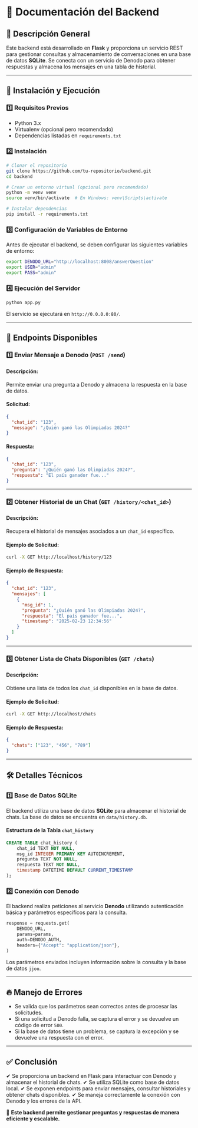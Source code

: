 # 📌 Documentación del Backend

## 📂 Descripción General
Este backend está desarrollado en **Flask** y proporciona un servicio REST para gestionar consultas y almacenamiento de conversaciones en una base de datos **SQLite**. Se conecta con un servicio de Denodo para obtener respuestas y almacena los mensajes en una tabla de historial.

---

## 🚀 **Instalación y Ejecución**

### **1️⃣ Requisitos Previos**
- Python 3.x
- Virtualenv (opcional pero recomendado)
- Dependencias listadas en `requirements.txt`

### **2️⃣ Instalación**
```bash
# Clonar el repositorio
git clone https://github.com/tu-repositorio/backend.git
cd backend

# Crear un entorno virtual (opcional pero recomendado)
python -m venv venv
source venv/bin/activate  # En Windows: venv\Scripts\activate

# Instalar dependencias
pip install -r requirements.txt
```

### **3️⃣ Configuración de Variables de Entorno**
Antes de ejecutar el backend, se deben configurar las siguientes variables de entorno:

```bash
export DENODO_URL="http://localhost:8008/answerQuestion"
export USER="admin"
export PASS="admin"
```

### **4️⃣ Ejecución del Servidor**
```bash
python app.py
```
El servicio se ejecutará en `http://0.0.0.0:80/`.

---

## 📡 **Endpoints Disponibles**

### **1️⃣ Enviar Mensaje a Denodo (`POST /send`)**
#### **Descripción:**
Permite enviar una pregunta a Denodo y almacena la respuesta en la base de datos.

#### **Solicitud:**
```json
{
  "chat_id": "123",
  "message": "¿Quién ganó las Olimpiadas 2024?"
}
```

#### **Respuesta:**
```json
{
  "chat_id": "123",
  "pregunta": "¿Quién ganó las Olimpiadas 2024?",
  "respuesta": "El país ganador fue..."
}
```

---

### **2️⃣ Obtener Historial de un Chat (`GET /history/<chat_id>`)**
#### **Descripción:**
Recupera el historial de mensajes asociados a un `chat_id` específico.

#### **Ejemplo de Solicitud:**
```bash
curl -X GET http://localhost/history/123
```

#### **Ejemplo de Respuesta:**
```json
{
  "chat_id": "123",
  "mensajes": [
    {
      "msg_id": 1,
      "pregunta": "¿Quién ganó las Olimpiadas 2024?",
      "respuesta": "El país ganador fue...",
      "timestamp": "2025-02-23 12:34:56"
    }
  ]
}
```

---

### **3️⃣ Obtener Lista de Chats Disponibles (`GET /chats`)**
#### **Descripción:**
Obtiene una lista de todos los `chat_id` disponibles en la base de datos.

#### **Ejemplo de Solicitud:**
```bash
curl -X GET http://localhost/chats
```

#### **Ejemplo de Respuesta:**
```json
{
  "chats": ["123", "456", "789"]
}
```

---

## 🛠 **Detalles Técnicos**

### **1️⃣ Base de Datos SQLite**
El backend utiliza una base de datos **SQLite** para almacenar el historial de chats. La base de datos se encuentra en `data/history.db`.

#### **Estructura de la Tabla `chat_history`**
```sql
CREATE TABLE chat_history (
    chat_id TEXT NOT NULL,
    msg_id INTEGER PRIMARY KEY AUTOINCREMENT,
    pregunta TEXT NOT NULL,
    respuesta TEXT NOT NULL,
    timestamp DATETIME DEFAULT CURRENT_TIMESTAMP
);
```

### **2️⃣ Conexión con Denodo**
El backend realiza peticiones al servicio **Denodo** utilizando autenticación básica y parámetros específicos para la consulta.

```python
response = requests.get(
    DENODO_URL,
    params=params,
    auth=DENODO_AUTH,
    headers={"Accept": "application/json"},
)
```

Los parámetros enviados incluyen información sobre la consulta y la base de datos `jjoo`.

---

## 🔥 **Manejo de Errores**
- Se valida que los parámetros sean correctos antes de procesar las solicitudes.
- Si una solicitud a Denodo falla, se captura el error y se devuelve un código de error `500`.
- Si la base de datos tiene un problema, se captura la excepción y se devuelve una respuesta con el error.

---

## ✅ **Conclusión**
✔ Se proporciona un backend en Flask para interactuar con Denodo y almacenar el historial de chats.
✔ Se utiliza SQLite como base de datos local.
✔ Se exponen endpoints para enviar mensajes, consultar historiales y obtener chats disponibles.
✔ Se maneja correctamente la conexión con Denodo y los errores de la API.

🚀 **Este backend permite gestionar preguntas y respuestas de manera eficiente y escalable.**


